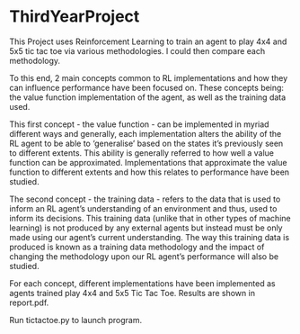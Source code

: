 # ThirdYearProject

This Project uses Reinforcement Learning to train an agent to play 4x4 and 5x5 tic tac toe via various methodologies. I could then compare each methodology.

To this end, 2 main concepts common to RL implementations and how they can influence performance have been focused on. These concepts being: the value function implementation of the agent, as well as the training data used.

This first concept - the value function - can be implemented in myriad different ways and
generally, each implementation alters the ability of the RL agent to be able to ‘generalise’ based on the states it’s previously seen to different extents. This ability is generally referred to how well a value function can be approximated. Implementations that approximate the value function to different extents and how this relates to performance have been studied.

The second concept - the training data - refers to the data that is used to inform an RL agent’s understanding of an environment and thus, used to inform its decisions. This training data (unlike that in other types of machine learning) is not produced by any external agents but instead must be only made using our agent’s current understanding. The way this training data is produced is known as a training data methodology and the impact of changing the methodology upon our RL agent’s performance will also be studied.

For each concept, different implementations have been implemented as agents trained play 4x4 and 5x5 Tic Tac Toe. Results are shown in report.pdf.

Run tictactoe.py to launch program.
